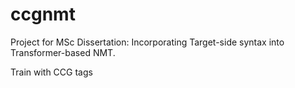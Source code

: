 # ccgnmt

Project for MSc Dissertation: Incorporating Target-side syntax into Transformer-based NMT. 

Train with CCG tags
